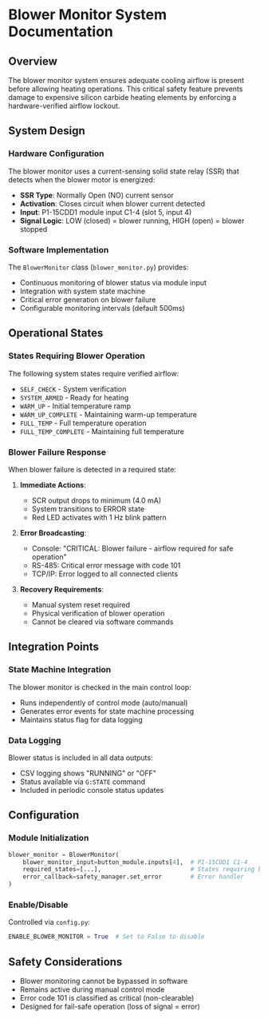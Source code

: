 # Blower Monitor System Documentation

## Overview

The blower monitor system ensures adequate cooling airflow is present before allowing heating operations. This critical safety feature prevents damage to expensive silicon carbide heating elements by enforcing a hardware-verified airflow lockout.

## System Design

### Hardware Configuration

The blower monitor uses a current-sensing solid state relay (SSR) that detects when the blower motor is energized:

- **SSR Type**: Normally Open (NO) current sensor
- **Activation**: Closes circuit when blower current detected
- **Input**: P1-15CDD1 module input C1-4 (slot 5, input 4)
- **Signal Logic**: LOW (closed) = blower running, HIGH (open) = blower stopped

### Software Implementation

The `BlowerMonitor` class (`blower_monitor.py`) provides:

- Continuous monitoring of blower status via module input
- Integration with system state machine
- Critical error generation on blower failure
- Configurable monitoring intervals (default 500ms)

## Operational States

### States Requiring Blower Operation

The following system states require verified airflow:
- `SELF_CHECK` - System verification
- `SYSTEM_ARMED` - Ready for heating
- `WARM_UP` - Initial temperature ramp
- `WARM_UP_COMPLETE` - Maintaining warm-up temperature
- `FULL_TEMP` - Full temperature operation
- `FULL_TEMP_COMPLETE` - Maintaining full temperature

### Blower Failure Response

When blower failure is detected in a required state:

1. **Immediate Actions**:
   - SCR output drops to minimum (4.0 mA)
   - System transitions to ERROR state
   - Red LED activates with 1 Hz blink pattern

2. **Error Broadcasting**:
   - Console: "CRITICAL: Blower failure - airflow required for safe operation"
   - RS-485: Critical error message with code 101
   - TCP/IP: Error logged to all connected clients

3. **Recovery Requirements**:
   - Manual system reset required
   - Physical verification of blower operation
   - Cannot be cleared via software commands

## Integration Points

### State Machine Integration

The blower monitor is checked in the main control loop:
- Runs independently of control mode (auto/manual)
- Generates error events for state machine processing
- Maintains status flag for data logging

### Data Logging

Blower status is included in all data outputs:
- CSV logging shows "RUNNING" or "OFF"
- Status available via `G:STATE` command
- Included in periodic console status updates

## Configuration

### Module Initialization

```python
blower_monitor = BlowerMonitor(
    blower_monitor_input=button_module.inputs[4],  # P1-15CDD1 C1-4
    required_states=[...],                         # States requiring blower
    error_callback=safety_manager.set_error        # Error handler
)
```

### Enable/Disable

Controlled via `config.py`:
```python
ENABLE_BLOWER_MONITOR = True  # Set to False to disable
```

## Safety Considerations

- Blower monitoring cannot be bypassed in software
- Remains active during manual control mode
- Error code 101 is classified as critical (non-clearable)
- Designed for fail-safe operation (loss of signal = error)